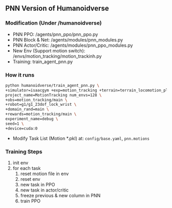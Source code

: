 ## PNN Version of Humanoidverse
### Modification (Under /humanoidverse)
* PNN PPO: /agents/pnn_ppo/pnn_ppo.py
* PNN Block & Net: /agents/modules/pnn_modules.py
* PNN Actor/Critic: /agents/modules/pnn_ppo_modules.py
* New Env (Support motion switch): /envs/motion_tracking/motion_trackinh.py
* Training: train_agent_pnn.py
### How it runs
```bash
python humanoidverse/train_agent_pnn.py \
+simulator=isaacgym +exp=motion_tracking +terrain=terrain_locomotion_plane \
project_name=MotionTracking num_envs=128 \
+obs=motion_tracking/main \
+robot=g1/g1_23dof_lock_wrist \
+domain_rand=main \
+rewards=motion_tracking/main \
experiment_name=debug \
seed=1 \
+device=cuda:0
```
* Modify Task List (Motion *.pkl) at: `config/base.yaml`, `pnn.motions`
### Training Steps 
1. init env
2. for each task
   1. reset motion file in env 
   2. reset env
   3. new task in PPO
   4. new task in actor/critic
   5. freeze previous & new column in PNN
   6. train PPO
